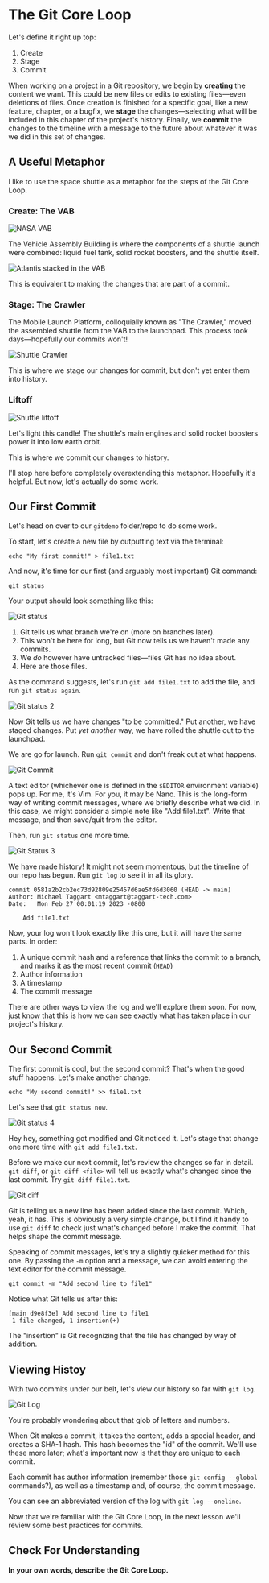 # The Git Core Loop

Let's define it right up top:

1. Create
2. Stage
3. Commit

When working on a project in a Git repository, we begin by **creating** the content we want. This could be new files or edits to existing files—even deletions of files. Once creation is finished for a specific goal, like a new feature, chapter, or a bugfix, we **stage** the changes—selecting what will be included in this chapter of the project's history. Finally, we **commit** the changes to the timeline with a message to the future about whatever it was we did in this set of changes.

## A Useful Metaphor

I like to use the space shuttle as a metaphor for the steps of the Git Core Loop.


### Create: The VAB

![NASA VAB](https://upload.wikimedia.org/wikipedia/commons/a/a0/VAB_and_SLS.jpg)


The Vehicle Assembly Building is where the components of a shuttle launch were combined: liquid fuel tank, solid rocket boosters, and the shuttle itself.

![Atlantis stacked in the VAB](https://i.redd.it/bi7oibfhmbo51.jpg)

This is equivalent to making the changes that are part of a commit.

### Stage: The Crawler

The Mobile Launch Platform, colloquially known as "The Crawler," moved the assembled shuttle from the VAB to the launchpad. This process took days—hopefully our commits won't!

![Shuttle Crawler](https://www.jpl.nasa.gov/edu/images/activities/supercrawler_launchpad.jpg)

This is where we stage our changes for commit, but don't yet enter them into history.

### Liftoff

![Shuttle liftoff](https://www.nasa.gov/centers/kennedy/images/content/91196main_97pc963.jpg)

Let's light this candle! The shuttle's main engines and solid rocket boosters power it into low earth orbit. 

This is where we commit our changes to history.

I'll stop here before completely overextending this metaphor. Hopefully it's helpful. But now, let's actually do some work. 

## Our First Commit

Let's head on over to our `gitdemo` folder/repo to do some work.

To start, let's create a new file by outputting text via the terminal:

```shell
echo "My first commit!" > file1.txt
```

And now, it's time for our first (and arguably most important) Git command:

```
git status
```

Your output should look something like this:

![Git status](/img/git-status.png)

1. Git tells us what branch we're on (more on branches later).
2. This won't be here for long, but Git now tells us we haven't made any commits.
3. We _do_ however have untracked files—files Git has no idea about.
4. Here are those files.

As the command suggests, let's run `git add file1.txt` to add the file, and run `git status again`.

![Git status 2](/img/git-status-2.png)

Now Git tells us we have changes "to be committed." Put another, we have staged changes. Put _yet another_ way, we have rolled the shuttle out to the launchpad.

We are go for launch. Run `git commit` and don't freak out at what happens.

![Git Commit](/img/git-commit.png)

A text editor (whichever one is defined in the `$EDITOR` environment variable) pops up. For me, it's Vim. For you, it may be Nano. This is the long-form way of writing commit messages, where we briefly describe what we did. In this case, we might consider a simple note like "Add file1.txt". Write that message, and then save/quit from the editor.

Then, run `git status` one more time.

![Git Status 3](/img/git-status-3.png)

We have made history! It might not seem momentous, but the timeline of our repo has begun. Run `git log` to see it in all its glory.


```shell
commit 0581a2b2cb2ec73d92809e25457d6ae5fd6d3060 (HEAD -> main)
Author: Michael Taggart <mtaggart@taggart-tech.com>
Date:   Mon Feb 27 00:01:19 2023 -0800

    Add file1.txt
```

Now, your log won't look exactly like this one, but it will have the same parts. In order:

1. A unique commit hash and a reference that links the commit to a branch, and marks it as the most recent commit (`HEAD`)
2. Author information
3. A timestamp
4. The commit message

There are other ways to view the log and we'll explore them soon. For now, just know that this is how we can see exactly what has taken place in our project's history.

## Our Second Commit

The first commit is cool, but the second commit? That's when the good stuff happens. Let's make another change.

```shell
echo "My second commit!" >> file1.txt
```

Let's see that `git status now`.

![Git status 4](/img/git-status-4.png)

Hey hey, something got modified and Git noticed it. Let's stage that change one more time with `git add file1.txt`.

Before we make our next commit, let's review the changes so far in detail. `git diff`, or `git diff <file>` will tell us exactly what's changed since the last commit. Try `git diff file1.txt`.

![Git diff](/img/git-diff-1.png)

Git is telling us a new line has been added since the last commit. Which, yeah, it has. This is obviously a very simple change, but I find it handy to use `git diff` to check just what's changed before I make the commit. That helps shape the commit message.

Speaking of commit messages, let's try a slightly quicker method for this one. By passing the `-m` option and a message, we can avoid entering the text editor for the commit message.

```shell
git commit -m "Add second line to file1"
```

Notice what Git tells us after this: 

```shell
[main d9e8f3e] Add second line to file1
 1 file changed, 1 insertion(+)
```

The "insertion" is Git recognizing that the file has changed by way of addition.


## Viewing Histoy

With two commits under our belt, let's view our history so far with `git log`.

![Git Log](/img/git-log-1.png)

You're probably wondering about that glob of letters and numbers.

When Git makes a commit, it takes the content, adds a special header, and creates a SHA-1 hash. This hash becomes the "id" of the commit. We'll use these more later; what's important now is that they are unique to each commit.

Each commit has author information (remember those `git config --global` commands?), as well as a timestamp and, of course, the commit message.

You can see an abbreviated version of the log with `git log --oneline`.

Now that we're familiar with the Git Core Loop, in the next lesson we'll review some best practices for commits.

## Check For Understanding

**In your own words, describe the Git Core Loop.**








